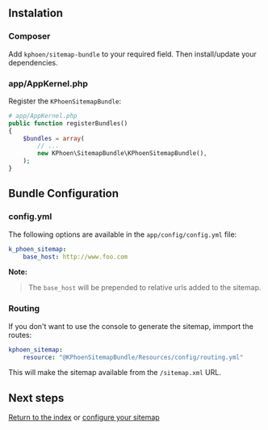 ## Instalation

### Composer

Add `kphoen/sitemap-bundle` to your required field. Then install/update your
dependencies.

### app/AppKernel.php

Register the `KPhoenSitemapBundle`:

```php
# app/AppKernel.php
public function registerBundles()
{
    $bundles = array(
        // ...
        new KPhoen\SitemapBundle\KPhoenSitemapBundle(),
    );
}
```

## Bundle Configuration

### config.yml

The following options are available in the `app/config/config.yml` file:

```yaml
k_phoen_sitemap:
    base_host: http://www.foo.com
```

**Note:**

> The `base_host` will be prepended to relative urls added to the sitemap.

### Routing

If you don't want to use the console to generate the sitemap, immport the
routes:

```yaml
kphoen_sitemap:
    resource: "@KPhoenSitemapBundle/Resources/config/routing.yml"
```

This will make the sitemap available from the `/sitemap.xml` URL.


## Next steps

[Return to the index](https://github.com/K-Phoen/KPhoenSitemapBundle/blob/master/Resources/doc/index.md) or [configure your sitemap](https://github.com/K-Phoen/KPhoenSitemapBundle/blob/master/Resources/doc/configuration.md)
